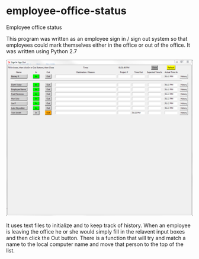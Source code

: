 # employee-office-status
Employee office status

This program was written as an employee sign in / sign out system so that employees could mark themselves either in the office or out of the office.  It was written using Python 2.7

![Screenshot](sample%20gui.PNG)

It uses text files to initialize and to keep track of history.  When an employee is leaving the office he or she would simply fill in the relavent input boxes and then click the Out button.  There is a function that will try and match a name to the local computer name and move that person to the top of the list.


